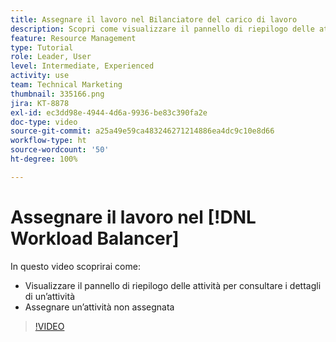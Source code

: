 ```yaml
---
title: Assegnare il lavoro nel Bilanciatore del carico di lavoro
description: Scopri come visualizzare il pannello di riepilogo delle attività e come effettuare assegnazioni a un’attività non assegnata.
feature: Resource Management
type: Tutorial
role: Leader, User
level: Intermediate, Experienced
activity: use
team: Technical Marketing
thumbnail: 335166.png
jira: KT-8878
exl-id: ec3dd98e-4944-4d6a-9936-be83c390fa2e
doc-type: video
source-git-commit: a25a49e59ca483246271214886ea4dc9c10e8d66
workflow-type: ht
source-wordcount: '50'
ht-degree: 100%

---
```


# Assegnare il lavoro nel [!DNL Workload Balancer]

In questo video scoprirai come:

* Visualizzare il pannello di riepilogo delle attività per consultare i dettagli di un’attività
* Assegnare un’attività non assegnata


>[!VIDEO](https://video.tv.adobe.com/v/335166/?quality=12&learn=on)
